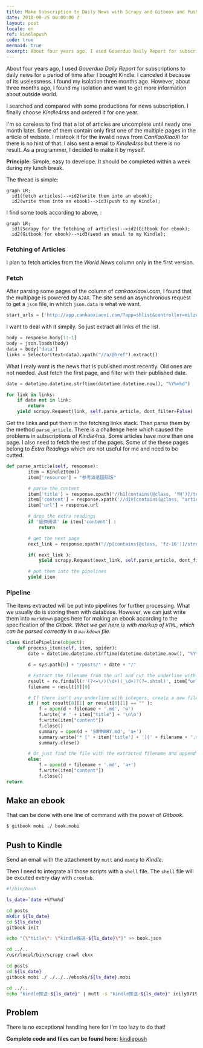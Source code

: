 ```yaml
---
title: Make Subscription to Daily News with Scrapy and Gitbook and Push it to Kindle
date: 2018-08-25 00:00:00 Z
layout: post
locale: en
ref: kindlepush
code: true
mermaid: true
excerpt: About four years ago, I used Gouerduo Daily Report for subscriptions to daily news for a period of time after I bought Kindle. I canceled it because of its uselessness. I found my isolation three months ago. However, about three months ago, I found my isolation and want to get more information about outside world.
---
```

About four years ago, I used *Gouerduo Daily Report* for subscriptions to daily news for a period of time after I bought Kindle. I canceled it because of its uselessness. I found my isolation three months ago. However, about three months ago, I found my isolation and want to get more information about outside world.

I searched and compared with some productions for news subscription. I finally choose *Kindle4rss* and ordered it for one year.

I'm so careless to find that a lot of articles are uncomplete until nearly one month later. Some of them contain only first one of the multiple pages in the article of webiste. I mistook it for the invalid news from *CanKaoXiaoXi* for there is no hint of that. I also sent a email to *Kindle4rss* but there is no result. As a programmer, I decided to make it by myself.

**Principle:** Simple, easy to develope. It should be completed within a week during my lunch break.

The thread is simple:

```mermaid
graph LR;
  id1(fetch articles)-->id2(write them into an ebook);
  id2(write them into an ebook)-->id3(push to my Kindle);
```

I find some tools according to above, :

```mermaid
graph LR;
  id1(Scrapy for the fetching of articles)-->id2(Gitbook for ebook);
  id2(Gitbook for ebook)-->id3(send an email to my Kindle);
```

### Fetching of Articles

I plan to fetch articles from the *World News* column only in the first version.

### Fetch

After parsing some pages of the column of *cankaoxiaoxi.com*, I found that the multipage is powered by `AJAX`. The site send an asynchronous request to get a `json` file, in whitch `json.data` is what we want.

```python
start_urls = ['http://app.cankaoxiaoxi.com/?app=shlist&controller=milzuixin&action=world&page=1&pagesize=20']
```

I want to deal with it simpily. So just extract all links of the list.

```python
body = response.body[1:-1]
body = json.loads(body)
data = body["data"]
links = Selector(text=data).xpath("//a/@href").extract()
```

What I realy want is the news that is published most recently. Old ones are not needed. Just fetch the first page, and filter with their published date.

```python
date = datetime.datetime.strftime(datetime.datetime.now(), "%Y%m%d")

for link in links:
    if date not in link:
        return
    yield scrapy.Request(link, self.parse_article, dont_filter=False)
```

Get the links and put them in the fetching links stack. Then parse them by the  method `parse_article`. There is a challenge here which caused the problems in subscriptions of *Kindle4rss*. Some articles have more than one page. I also need to fetch the rest of the pages. Some of the these pages belong to *Extra Readings* which are not useful for me and need to be cutted.

```python
def parse_article(self, response):
        item = KindleItem()
        item['resource'] = "参考消息国际版"

        # parse the content
        item['title'] = response.xpath("//h1[contains(@class, 'YH')]/text()").extract_first()
        item['content'] = response.xpath('//div[contains(@class, "article-content")]').extract_first()
        item['url'] = response.url

        # drop the extra readings
        if '延伸阅读' in item['content'] :
            return

        # get the next page
        next_link = response.xpath("//p[contains(@class, 'fz-16')]/strong/a/@href").extract_first()

        if( next_link ):
            yield scrapy.Request(next_link, self.parse_article, dont_filter=False)

        # put them into the pipelines
        yield item
```

### Pipeline

The items extracted will be put into pipelines for further processing. What we usually do is storing them with database. However, we can just write them into `markdown` pages here for making an ebook according to the specification of the *Gitbok*. *What we get here is with markup of `HTML`, which can be parsed correctly in a `markdown` file.*

```python
class KindlePipeline(object):
    def process_item(self, item, spider):
        date = datetime.datetime.strftime(datetime.datetime.now(), "%Y%m%d")

        d = sys.path[0] + "/posts/" + date + "/"

        # Extract the filename from the url and cut the underline with integers in format '_1'. That will be the criteria of whether two pages belongs to one article.
        result = re.findall(r'(?<=\/)(\d+)(_\d+)?(?=.shtml)', item["url"])
        filename = result[0][0]

        # If there isn't any underline with integers, create a new file and write the contents into the file. The title and filename also need to be written into the file SUMMARY.md.
        if ( not result[0][1] or result[0][1] == "" ):
            f = open(d + filename + '.md', 'w')
            f.write('# ' + item["title"] + '\n\n')
            f.write(item["content"])
            f.close()
            summary = open(d + 'SUMMARY.md', 'a+')
            summary.write('* [' + item['title'] + '](' + filename + '.md)\n')
            summary.close()

        # Or just find the file with the extracted filename and append the contents.
        else:
            f = open(d + filename + '.md', 'a+')
            f.write(item["content"])
            f.close()
return
```
## Make an ebook

That can be done with one line of command with the power of *Gitbook*.

```sh
$ gitbook mobi ./ book.mobi
```

## Push to Kindle

Send an email with the attachment by `mutt` and `msmtp` to *Kindle*.

Then I need to integrate all those scripts with a `shell` file. The `shell` file will be excuted every day with `crontab`.

```sh
#!/bin/bash

ls_date=`date +%Y%m%d`

cd posts
mkdir ${ls_date}
cd ${ls_date}
gitbook init

echo "{\"title\": \"kindle推送-${ls_date}\"}" >> book.json

cd ../..
/usr/local/bin/scrapy crawl ckxx

cd posts
cd ${ls_date}
gitbook mobi ./ ./../../ebooks/${ls_date}.mobi

cd ../..
echo "kindle推送-${ls_date}" | mutt -s "kindle推送-${ls_date}" icily0719@kindle.cn -a "ebooks/${ls_date}.mobi"
```

## Problem

There is no exceptional handling here for I'm too lazy to do that!


**Complete code and files can be found here:** [kindlepush](https://github.com/erlzhang/kindlepush)
